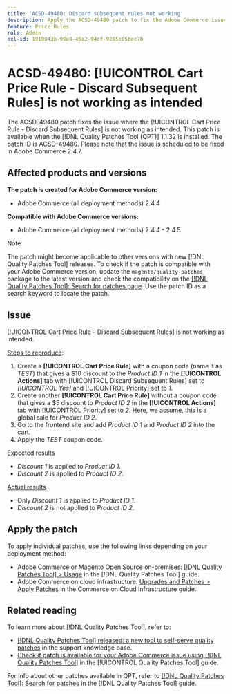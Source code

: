 ```yaml
---
title: 'ACSD-49480: Discard subsequent rules not working'
description: Apply the ACSD-49480 patch to fix the Adobe Commerce issue where the [!UICONTROL Cart Price Rule - Discard Subsequent Rules] is not working as intended.
feature: Price Rules
role: Admin
exl-id: 1919043b-99a8-46a2-94df-9285c05bec7b
---
```

# ACSD-49480: [!UICONTROL Cart Price Rule - Discard Subsequent Rules] is not working as intended

The ACSD-49480 patch fixes the issue where the [!UICONTROL Cart Price Rule - Discard Subsequent Rules] is not working as intended. This patch is available when the [!DNL Quality Patches Tool (QPT)] 1.1.32 is installed. The patch ID is ACSD-49480. Please note that the issue is scheduled to be fixed in Adobe Commerce 2.4.7.

## Affected products and versions

**The patch is created for Adobe Commerce version:**

* Adobe Commerce (all deployment methods) 2.4.4

**Compatible with Adobe Commerce versions:**

* Adobe Commerce (all deployment methods) 2.4.4 - 2.4.5

>[!NOTE]
>
>The patch might become applicable to other versions with new [!DNL Quality Patches Tool] releases. To check if the patch is compatible with your Adobe Commerce version, update the `magento/quality-patches` package to the latest version and check the compatibility on the [[!DNL Quality Patches Tool]: Search for patches page](https://experienceleague.adobe.com/tools/commerce-quality-patches/index.html). Use the patch ID as a search keyword to locate the patch.

## Issue

[!UICONTROL Cart Price Rule - Discard Subsequent Rules] is not working as intended.

<u>Steps to reproduce</u>:

1. Create a **[!UICONTROL Cart Price Rule]** with a coupon code (name it as *TEST*) that gives a $10 discount to the *Product ID 1* in the **[!UICONTROL Actions]** tab with [!UICONTROL Discard Subsequent Rules] set to *[!UICONTROL Yes]* and [!UICONTROL Priority] set to *1*.
1. Create another **[!UICONTROL Cart Price Rule]** without a coupon code that gives a $5 discount to *Product ID 2* in the **[!UICONTROL Actions]** tab with [!UICONTROL Priority] set to *2*. Here, we assume, this is a global sale for *Product ID 2*.
1. Go to the frontend site and add *Product ID 1* and *Product ID 2* into the cart.
1. Apply the *TEST* coupon code.

<u>Expected results</u>

* *Discount 1* is applied to *Product ID 1*.
* *Discount 2* is applied to *Product ID 2*.

<u>Actual results</u>

* Only *Discount 1* is applied to *Product ID 1*.
* *Discount 2* is not applied to *Product ID 2*.

## Apply the patch

To apply individual patches, use the following links depending on your deployment method:

* Adobe Commerce or Magento Open Source on-premises: [[!DNL Quality Patches Tool] > Usage](/help/tools/quality-patches-tool/usage.md) in the [!DNL Quality Patches Tool] guide.
* Adobe Commerce on cloud infrastructure: [Upgrades and Patches > Apply Patches](https://experienceleague.adobe.com/docs/commerce-cloud-service/user-guide/develop/upgrade/apply-patches.html) in the Commerce on Cloud Infrastructure guide.

## Related reading

To learn more about [!DNL Quality Patches Tool], refer to:

* [[!DNL Quality Patches Tool] released: a new tool to self-serve quality patches](https://experienceleague.adobe.com/en/docs/commerce-operations/tools/quality-patches-tool/quality-patches-tool-to-self-serve-quality-patches) in the support knowledge base.
* [Check if patch is available for your Adobe Commerce issue using [!DNL Quality Patches Tool]](/help/tools/quality-patches-tool/patches-available-in-qpt/check-patch-for-magento-issue-with-magento-quality-patches.md) in the [!UICONTROL Quality Patches Tool] guide.


For info about other patches available in QPT, refer to [[!DNL Quality Patches Tool]: Search for patches](https://experienceleague.adobe.com/tools/commerce-quality-patches/index.html) in the [!DNL Quality Patches Tool] guide.
